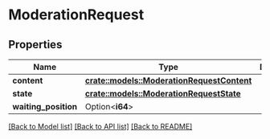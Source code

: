 # ModerationRequest

## Properties

Name | Type | Description | Notes
------------ | ------------- | ------------- | -------------
**content** | [**crate::models::ModerationRequestContent**](ModerationRequestContent.md) |  | 
**state** | [**crate::models::ModerationRequestState**](ModerationRequestState.md) |  | 
**waiting_position** | Option<**i64**> |  | [optional]

[[Back to Model list]](../README.md#documentation-for-models) [[Back to API list]](../README.md#documentation-for-api-endpoints) [[Back to README]](../README.md)


